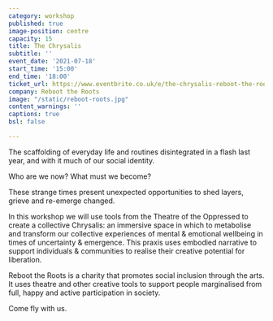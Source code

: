 ```yaml
---
category: workshop
published: true
image-position: centre
capacity: 15
title: The Chrysalis
subtitle: ''
event_date: '2021-07-18'
start_time: '15:00'
end_time: '18:00'
ticket_url: https://www.eventbrite.co.uk/e/the-chrysalis-reboot-the-roots-tickets-162115508851
company: Reboot the Roots
image: "/static/reboot-roots.jpg"
content_warnings: ''
captions: true
bsl: false

---
```

The scaffolding of everyday life and routines disintegrated in a flash last year, and with it much of our social identity. 

Who are we now? What must we become?

 

These strange times present unexpected opportunities to shed layers, grieve and re-emerge changed.

In this workshop we will use tools from the Theatre of the Oppressed to create a collective Chrysalis: an immersive space in which to metabolise and transform our collective experiences of mental & emotional wellbeing in times of uncertainty & emergence. This praxis uses embodied narrative to support individuals & communities to realise their creative potential for liberation.

 

Reboot the Roots is a charity that promotes social inclusion through the arts. It uses theatre and other creative tools to support people marginalised from full, happy and active participation in society.

Come fly with us.